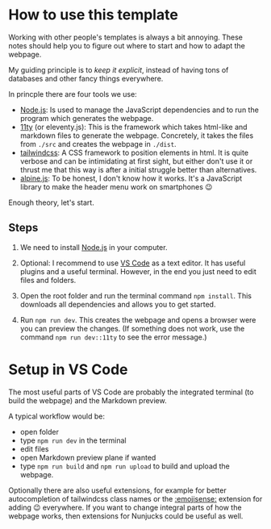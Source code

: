 # How to use this template

Working with other people's templates is always a bit annoying. 
These notes should help you to figure out where to start and how to adapt the webpage.

My guiding principle is to _keep it explicit_, instead of having tons of databases and other
fancy things everywhere.

In princple there are four tools we use:
- [Node.js](https://nodejs.org): Is used to manage the JavaScript dependencies and to run the program which generates the webpage.
- [11ty](https://www.11ty.dev/) (or eleventy.js): This is the framework which takes html-like and markdown files to generate the webpage. 
Concretely, it takes the files from `./src` and creates the webpage in `./dist`.
- [tailwindcss](https://tailwindcss.com/): A CSS framework to position elements in html. It is quite verbose and can be intimidating at first sight, but either don't use it or thrust me that this way is after a initial struggle better than alternatives.
- [alpine.js](https://alpinejs.dev/): To be honest, I don't know how it works. It's a JavaScript library to make the header menu work on smartphones 😉 

Enough theory, let's start.

## Steps

1. We need to install [Node.js](https://nodejs.org/en/download/) in your computer. 

2. Optional: I recommend to use [VS Code](https://code.visualstudio.com/) as a text editor. It has useful plugins and a useful terminal. However, in the end you just need to edit files and folders.

3. Open the root folder and run the terminal command `npm install`. This downloads all dependencies and allows you to get started.

4. Run `npm run dev`. This creates the webpage and opens a browser were you can preview the changes.
(If something does not work, use the command `npm run dev::11ty` to see the error message.)



# Setup in VS Code

The most useful parts of VS Code are probably 
the integrated terminal (to build the webpage) and the Markdown preview. 

A typical workflow would be:
- open folder
- type `npm run dev` in the terminal
- edit files
- open Markdown preview plane if wanted
- type `npm run build` and `npm run upload` to build and upload the webpage.

Optionally there are also useful extensions,
for example for better autocompletion of tailwindcss class names or the [:emojisense:]( https://marketplace.visualstudio.com/items?itemName=bierner.emojisense) extension for adding 😉 everywhere. If you want to change integral parts of how the webpage works, then extensions for Nunjucks could be useful as well.
